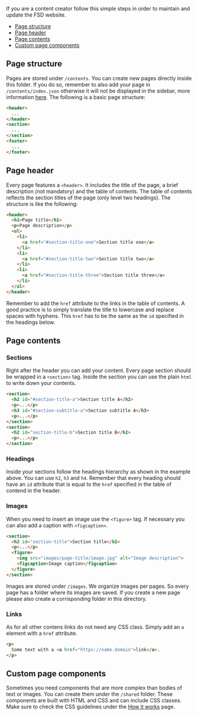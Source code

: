 If you are a content creator follow this simple steps in order to maintain and update the FSD website.

- [Page structure](#page-structure)
- [Page header](#page-header)
- [Page contents](#page-contents)
- [Custom page components](#custom-page-components)

## Page structure

Pages are stored under `/contents`. You can create new pages directly inside this folder. If you do so, remember to also add your page in `/contents/index.json` otherwise it will not be displayed in the sidebar, more information [here](#). The following is a basic page structure:

```html
<header>
  ...
</header>
<section>
  ...
</section>
<footer>
  ...
</footer>
```

## Page header

Every page features a `<header>`. It includes the title of the page, a brief description (not mandatory) and the table of contents. The table of contents reflects the section titles of the page (only level two headings). The structure is like the following:

```html
<header>
  <h1>Page title</h1>
  <p>Page description</p>
  <ul>
    <li>
      <a href="#section-title-one">Section title one</a>
    </li>
    <li>
      <a href="#section-title-two">Section title two</a>
    </li>
    <li>
      <a href="#section-title-three">Section title three</a>
    </li>
  </ul>
</header>
```

Remember to add the `href` attribute to the links in the table of contents. A good practice is to simply translate the title to lowercase and replace spaces with hyphens. This `href` has to be the same as the `id` specified in the headings below.

## Page contents

### Sections

Right after the header you can add your content. Every page section should be wrapped in a `<section>` tag. Inside the section you can use the plain `html` to write down your contents.

```html
<section>
  <h2 id="#section-title-a">Section title A</h2>
  <p>...</p>
  <h3 id="#section-subtitle-a">Section subtitle A</h3>
  <p>...</p>
</section>
<section>
  <h2 id="section-title-b">Section title B</h2>
  <p>...</p>
</section>
```

### Headings

Inside your sections follow the headings hierarchy as shown in the example above. You can use `h2`, `h3` and `h4`. Remember that every heading should have an `id` attribute that is equal to the `href` specified in the table of contend in the header.

### Images

When you need to insert an image use the `<figure>` tag. If necessary you can also add a caption with `<figcaption>`.

```html
<section>
  <h2 id="section-title">Section title</h2>
  <p>...</p>
  <figure>
    <img src="images/page-title/image.jpg" alt="Image description">
    <figcaption>Image caption</figcaption>
  </figure>
</section>
```

Images are stored under `/images`. We organize images per pages. So every page has a folder where its images are saved. If you create a new page please also create a corrisponding folder in this directory.

### Links

As for all other contens links do not need any CSS class. Simply add an `a` element with a `href` attribute.

```html
<p>
  Some text with a <a href="https://name.domain">link</a>.
</p>
```

## Custom page components

Sometimes you need components that are more complex than bodies of text or images. You can create them under the `/shared` folder. These components are built with HTML and CSS and can include CSS classes. Make sure to check the CSS guidelines under the [How it works](#) page.
